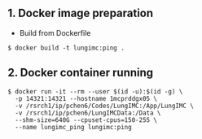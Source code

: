## 1. Docker image preparation
* Build from Dockerfile
```
$ docker build -t lungimc:ping .
```

## 2. Docker container running
```172.30.205.155
$ docker run -it --rm --user $(id -u):$(id -g) \
  -p 14321:14321 --hostname 1mcprddgx05 \
  -v /rsrch1/ip/pchen6/Codes/LungIMC:/App/LungIMC \
  -v /rsrch1/ip/pchen6/LungIMCData:/Data \
  --shm-size=640G --cpuset-cpus=150-255 \
  --name lungimc_ping lungimc:ping
```

